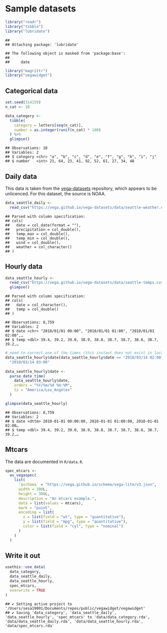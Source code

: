 Sample datasets
================

``` r
library("readr")
library("tibble")
library("lubridate")
```

    ## 
    ## Attaching package: 'lubridate'

    ## The following object is masked from 'package:base':
    ## 
    ##     date

``` r
library("magrittr")
library("vegawidget")
```

## Categorical data

``` r
set.seed(314159)
n_cat <- 10

data_category <- 
  tibble(
    category = letters[seq(n_cat)],
    number = as.integer(runif(n_cat) * 100)
  ) %>%
  glimpse()
```

    ## Observations: 10
    ## Variables: 2
    ## $ category <chr> "a", "b", "c", "d", "e", "f", "g", "h", "i", "j"
    ## $ number   <int> 21, 64, 23, 41, 92, 52, 61, 27, 34, 48

## Daily data

This data is taken from the [vega-datasets]() repository, which appears
to be unlicenced. For this dataset, the source is NOAA.

``` r
data_seattle_daily <- 
  read_csv("https://vega.github.io/vega-datasets/data/seattle-weather.csv")
```

    ## Parsed with column specification:
    ## cols(
    ##   date = col_date(format = ""),
    ##   precipitation = col_double(),
    ##   temp_max = col_double(),
    ##   temp_min = col_double(),
    ##   wind = col_double(),
    ##   weather = col_character()
    ## )

## Hourly data

``` r
data_seattle_hourly <- 
  read_csv("https://vega.github.io/vega-datasets/data/seattle-temps.csv") %>%
  glimpse()
```

    ## Parsed with column specification:
    ## cols(
    ##   date = col_character(),
    ##   temp = col_double()
    ## )

    ## Observations: 8,759
    ## Variables: 2
    ## $ date <chr> "2010/01/01 00:00", "2010/01/01 01:00", "2010/01/01 02:00",…
    ## $ temp <dbl> 39.4, 39.2, 39.0, 38.9, 38.8, 38.7, 38.7, 38.6, 38.7, 39.2,…

``` r
# need to correct one of the times (this instant does not exist in local time)
data_seattle_hourly$date[data_seattle_hourly$date == "2010/03/14 02:00"] <-
  "2010/03/14 03:00"
  
data_seattle_hourly$date <- 
  parse_date_time(
    data_seattle_hourly$date, 
    orders = "%Y/%m/%d %H:%M",
    tz = "America/Los_Angeles"
  )  
```

``` r
glimpse(data_seattle_hourly)
```

    ## Observations: 8,759
    ## Variables: 2
    ## $ date <dttm> 2010-01-01 00:00:00, 2010-01-01 01:00:00, 2010-01-01 02:00…
    ## $ temp <dbl> 39.4, 39.2, 39.0, 38.9, 38.8, 38.7, 38.7, 38.6, 38.7, 39.2,…

## Mtcars

The data are documented in `R/data.R`.

``` r
spec_mtcars <-
  as_vegaspec(
    list(
      `$schema` = "https://vega.github.io/schema/vega-lite/v3.json",
      width = 300L,
      height = 300L,
      description = "An mtcars example.",
      data = list(values = mtcars),
      mark = "point",
      encoding = list(
        x = list(field = "wt", type = "quantitative"),
        y = list(field = "mpg", type = "quantitative"),
        color = list(field = "cyl", type = "nominal")
      )
    )     
  )
```

## Write it out

``` r
usethis::use_data(
  data_category,
  data_seattle_daily,
  data_seattle_hourly,
  spec_mtcars,
  overwrite = TRUE  
)
```

    ## ✔ Setting active project to '/Users/sesa19001/Documents/repos/public/vegawidget/vegawidget'
    ## ✔ Saving 'data_category', 'data_seattle_daily', 'data_seattle_hourly', 'spec_mtcars' to 'data/data_category.rda', 'data/data_seattle_daily.rda', 'data/data_seattle_hourly.rda', 'data/spec_mtcars.rda'
